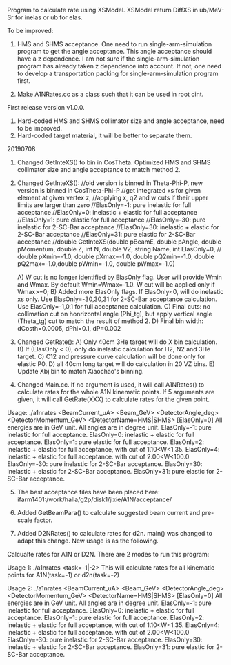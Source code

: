 Program to calculate rate using XSModel.
XSModel return DiffXS in ub/MeV-Sr for inelas or ub for elas.
 
To be improved:
1) HMS and SHMS acceptance.
   One need to run single-arm-simulation program to get the angle acceptance. 
   This angle acceptance should have a z dependence.  I am not sure if the
   single-arm-simulation program has already taken z dependence into account.
   If not, one need to develop a transportation packing for single-arm-simulation
   program first.

2) Make A1NRates.cc as a class such that it can be used in root cint.

First release version v1.0.0.

1. Hard-coded HMS and SHMS collimator size and angle acceptance, need to be improved.
2. Hard-coded target material, it will be better to separate them.


20190708
1. Changed GetInteXS() to bin in CosTheta. Optimized HMS and SHMS collimator size and angle
   acceptance to match method 2.
2. Changed GetInteXS():
//old version is binned in Theta-Phi-P, new version is binned in CosTheta-Phi-P
//get integrated xs for given element at given vertex z,
//applying x, q2 and w cuts if their upper limits are larger than zero
//ElasOnly=-1: pure inelastic for full acceptance
//ElasOnly=0:  inelastic + elastic for full acceptance
//ElasOnly=1:  pure elastic for full acceptance
//ElasOnly=-30: pure inelastic for 2-SC-Bar acceptance
//ElasOnly=30: inelastic + elastic for 2-SC-Bar acceptance
//ElasOnly=31: pure elastic for 2-SC-Bar acceptance
//double GetInteXS(double pBeamE, double pAngle, double pMomentum, double Z, int N, double VZ, string Name, int ElasOnly=0,
//                 double pXmin=-1.0, double pXmax=-1.0, double pQ2min=-1.0, double pQ2max=-1.0,double pWmin=-1.0, double pWmax=-1.0)

   A) W cut is no longer identified by ElasOnly flag.  User will provide Wmin and Wmax. By default
   Wmin=Wmax=-1.0.  W cut will be applied only if Wmax>=0;
   B) Added more ElasOnly flags. If ElasOnly<0, will do inelastic xs only. Use ElasOnly=-30,30,31 for 2-SC-Bar acceptance calculation.
   Use ElasOnly=-1,0,1 for full acceptance calculation.
   C) Final cuts: no collimation cut on honrizontal angle (Phi_tg), but apply vertical angle (Theta_tg) cut to match the result of method 2.
   D) Final bin width: dCosth=0.0005, dPhi=0.1, dP=0.002
3. Changed GetRate():
   A) Only 40cm 3He target will do X bin calculation.
   B) If (ElasOnly < 0), only do inelastic calculation for H2, N2 and 3He target.
   C) C12 and pressure curve calculation will be done only for elastic P0.
   D) all 40cm long target will do calculation in 20 VZ bins.
   E) Update Xbj bin to match Xiaochao's binning.
4. Changed Main.cc. If no argument is used, it will call A1NRates() to calculate rates for the whole A1N kinematic points.
   If 5 arguments are given, it will call GetRate(XXX) to calculate rates for the given point.
   
 Usage: ./a1nrates <BeamCurrent_uA> <Beam_GeV> <DetectorAngle_deg> <DetectorMomentum_GeV> <DetectorName=HMS|SHMS> [ElasOnly=0]
        All energies are in GeV unit. All angles are in degree unit.
        ElasOnly=-1: pure inelastic for full acceptance.
        ElasOnly=0:  inelastic + elastic for full acceptance.
        ElasOnly=1:  pure elastic for full acceptance.
        ElasOnly=2:  inelastic + elastic for full acceptance, with cut of 1.10<W<1.35.
        ElasOnly=4:  inelastic + elastic for full acceptance. with cut of 2.00<W<100.0
        ElasOnly=-30: pure inelastic for 2-SC-Bar acceptance.
        ElasOnly=30: inelastic + elastic for 2-SC-Bar acceptance.
        ElasOnly=31: pure elastic for 2-SC-Bar acceptance.
        
5. The best acceptance files have been placed here: ifarm1401:/work/halla/g2p/disk1/jixie/A1N/acceptance/

6. Added GetBeamPara() to calculate suggested beam current and pre-scale factor.

7. Added D2NRates() to calculate rates for d2n. main() was changed to adapt this change. New usage is as the following.

 Calcualte rates for A1N or D2N. There are 2 modes to run this program:

 Usage 1: ./a1nrates <task=-1|-2> 
          This will calculate rates for all kinematic points for A1N(task=-1) or d2n(task=-2)

 Usage 2: ./a1nrates <BeamCurrent_uA> <Beam_GeV> <DetectorAngle_deg> <DetectorMomentum_GeV> <DetectorName=HMS|SHMS> [ElasOnly=0]
        All energies are in GeV unit. All angles are in degree unit.
        ElasOnly=-1: pure inelastic for full acceptance.
        ElasOnly=0:  inelastic + elastic for full acceptance.
        ElasOnly=1:  pure elastic for full acceptance.
        ElasOnly=2:  inelastic + elastic for full acceptance, with cut of 1.10<W<1.35.
        ElasOnly=4:  inelastic + elastic for full acceptance. with cut of 2.00<W<100.0
        ElasOnly=-30: pure inelastic for 2-SC-Bar acceptance.
        ElasOnly=30: inelastic + elastic for 2-SC-Bar acceptance.
        ElasOnly=31: pure elastic for 2-SC-Bar acceptance.


